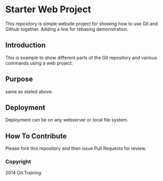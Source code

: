 # Starter Web Project

This repository is simple website project for showing how to use Git and Github together.  Adding a line for rebasing demonstration.

## Introduction

This is example to show different parts of the Git repository and various commands using a web project.

## Purpose

same as stated above.

## Deployment

Deployment can be on any webserver or local file system.

## How To Contribute

Please fork this repository and then issue Pull Requests for review.

### Copyright

2014 Git.Training